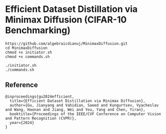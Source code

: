 # Efficient Dataset Distillation via Minimax Diffusion (CIFAR-10 Benchmarking)

```code
https://github.com/algebraicdianuj/MinimaxDiffusion.git
cd MinimaxDiffusion
chmod +x initiator.sh
chmod +x commands.sh

./initiator.sh
./commands.sh
```


## Reference
```
@inproceedings{gu2024efficient,
  title={Efficient Dataset Distillation via Minimax Diffusion},
  author={Gu, Jianyang and Vahidian, Saeed and Kungurtsev, Vyacheslav and Wang, Haonan and Jiang, Wei and You, Yang and Chen, Yiran},
  booktitle={Proceedings of the IEEE/CVF Conference on Computer Vision and Pattern Recognition (CVPR)},
  year={2024}
}
```
